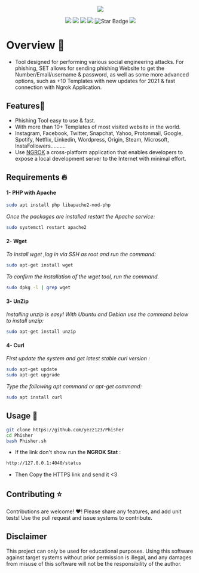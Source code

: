 <p align="center">
  <img src="https://github.com/yezz123/Phisher/blob/master/.github/Banner.gif">
  </p>
<p align="center">
   <img src="https://img.shields.io/badge/Dev-Yezz123-green?style"/>
   <img src="https://img.shields.io/github/license/yezz123/phisher"/>
   <img src="https://img.shields.io/github/stars/yezz123/phisher"/>
   <img src="https://img.shields.io/github/forks/yezz123/phisher"/>
   <img src="https://img.shields.io/static/v1?label=%F0%9F%8C%9F&message=If%20Useful&style=style=flat&color=BC4E99" alt="Star Badge"/>
   <img src="https://visitor-badge.laobi.icu/badge?page_id=yezz123.Pretty-Readme">
</p>

# Overview 🤯

- Tool designed for performing various social engineering attacks. For phishing, SET allows for sending phishing Website to get the Number/Email/username & password, as well as some more advanced options, such as +10 Templates with new updates for 2021 & fast connection with Ngrok Application.

## Features🔑

- Phishing Tool easy to use & fast.
- With more than 10+ Templates of most visited website in the world.
- Instagram, Facebook, Twitter, Snapchat, Yahoo, Protonmail, Google, Spotify, Netflix, Linkedin, Wordpress, Origin, Steam, Microsoft, InstaFollowers..........
- Use [NGROK](https://ngrok.com/) a cross-platform application that enables developers to expose a local development server to the Internet with minimal effort.

## Requirements 🔥

#### 1- PHP with Apache

```sh
sudo apt install php libapache2-mod-php
```

<i>Once the packages are installed restart the Apache service:</i>

```sh
sudo systemctl restart apache2
```

#### 2- Wget

<i>To install wget ,log in via SSH as root and run the command:</i>

```sh
sudo apt-get install wget
```

<i>To confirm the installation of the wget tool, run the command.</i>

```sh
sudo dpkg -l | grep wget
```

#### 3- UnZip

<i>Installing unzip is easy! With Ubuntu and Debian use the command below to install unzip:</i>

```sh
sudo apt-get install unzip
```

#### 4- Curl

<i>First update the system and get latest stable curl version :</i>

```sh
sudo apt-get update
sudo apt-get upgrade
```

<i>Type the following apt command or apt-get command:</i>

```sh
sudo apt install curl
```

## Usage 🐍

```sh
git clone https://github.com/yezz123/Phisher
cd Phisher
bash Phisher.sh
```

- If the link don't show run the **NGROK Stat** :

```sh
http://127.0.0.1:4040/status
```

- Then Copy the HTTPS link and send it <3

## Contributing ⭐

Contributions are welcome! ♥! Please share any features, and add unit tests! Use the pull request and issue systems to contribute.

## Disclaimer

This project can only be used for educational purposes. Using this software against target systems without prior permission is illegal, and any damages from misuse of this software will not be the responsibility of the author.
